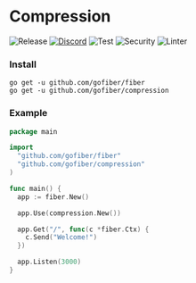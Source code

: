 # Compression

![Release](https://img.shields.io/github/release/gofiber/compression.svg)
[![Discord](https://img.shields.io/badge/discord-join%20channel-7289DA)](https://gofiber.io/discord)
![Test](https://github.com/gofiber/compression/workflows/Test/badge.svg)
![Security](https://github.com/gofiber/compression/workflows/Security/badge.svg)
![Linter](https://github.com/gofiber/compression/workflows/Linter/badge.svg)

### Install
```
go get -u github.com/gofiber/fiber
go get -u github.com/gofiber/compression
```
### Example
```go
package main

import 
  "github.com/gofiber/fiber"
  "github.com/gofiber/compression"
)

func main() {
  app := fiber.New()

  app.Use(compression.New())

  app.Get("/", func(c *fiber.Ctx) {
    c.Send("Welcome!")
  })

  app.Listen(3000)
}
```
